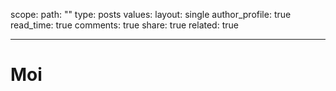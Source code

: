 scope:
    path: ""
    type: posts
values:
    layout: single
    author_profile: true
    read_time: true
    comments: true
    share: true
    related: true

---

# Moi